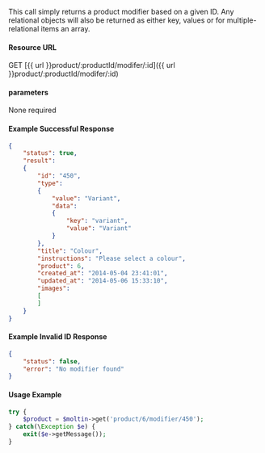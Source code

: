 <!--
@title Get product modifier by ID
@author Moltin Ltd
@description Returns a product modifier of the given ID
@order 3.1.1

@sidebar 1
@family Product/Modifier
@rate No
@auth Yes
@format JSON
@http GET
@version beta
-->
This call simply returns a product modifier based on a given ID. Any relational objects will also be returned as either key, values or for multiple-relational items an array.

#### Resource URL
GET [{{ url }}product/:productId/modifer/:id]({{ url }}product/:productId/modifer/:id)

#### parameters
None required

<!--code-->
#### Example Successful Response
``` json
{
    "status": true,
    "result":
    {
        "id": "450",
        "type":
        {
            "value": "Variant",
            "data":
            {
                "key": "variant",
                "value": "Variant"
            }
        },
        "title": "Colour",
        "instructions": "Please select a colour",
        "product": 6,
        "created_at": "2014-05-04 23:41:01",
        "updated_at": "2014-05-06 15:33:10",
        "images":
        [
        ]
    }
}
```

#### Example Invalid ID Response
``` json
{
    "status": false,
    "error": "No modifier found"
}
```

#### Usage Example
``` php
try {
    $product = $moltin->get('product/6/modifier/450');
} catch(\Exception $e) {
    exit($e->getMessage());
}
```
<!--/code-->